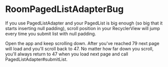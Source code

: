 # RoomPagedListAdapterBug

If you use PagedListAdapter and your PagedList is big enough (so big that it starts inserting null padding), scroll position in your RecyclerView will jump every time you submit list with null padding.

Open the app and keep scrolling down. After you've reached 79 next page will load and you'll scroll back to 47. No matter how far down you scroll, you'll always return to 47 when you load next page and call PagedListAdapter#submitList.